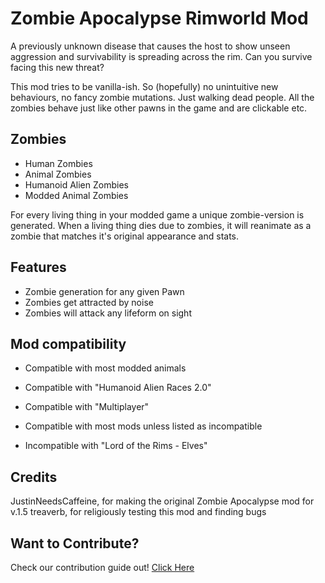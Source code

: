 # Zombie Apocalypse Rimworld Mod
A previously unknown disease that causes the host to show unseen aggression and survivability is spreading across the rim. Can you survive facing this new threat?

This mod tries to be vanilla-ish. So (hopefully) no unintuitive new behaviours, no fancy zombie mutations. Just walking dead people. All the zombies behave just like other pawns in the game and are clickable etc.

## Zombies
- Human Zombies
- Animal Zombies
- Humanoid Alien Zombies
- Modded Animal Zombies

For every living thing in your modded game a unique zombie-version is generated. When a living thing dies due to zombies, it will reanimate as a zombie that matches it's original appearance and stats.

## Features
- Zombie generation for any given Pawn
- Zombies get attracted by noise
- Zombies will attack any lifeform on sight

## Mod compatibility
- Compatible with most modded animals
- Compatible with "Humanoid Alien Races 2.0"
- Compatible with "Multiplayer"
- Compatible with most mods unless listed as incompatible

- Incompatible with "Lord of the Rims - Elves"

## Credits
JustinNeedsCaffeine, for making the original Zombie Apocalypse mod for v.1.5
treaverb, for religiously testing this mod and finding bugs


## Want to Contribute?
Check our contribution guide out!
[Click Here](CONTRIBUTION.md)